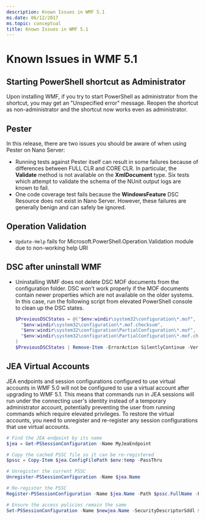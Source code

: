 ```yaml
---
description: Known Issues in WMF 5.1
ms.date: 06/12/2017
ms.topic: conceptual
title: Known Issues in WMF 5.1
---
```

# Known Issues in WMF 5.1

## Starting PowerShell shortcut as Administrator

Upon installing WMF, if you try to start PowerShell as administrator from the shortcut, you may get
an "Unspecified error" message. Reopen the shortcut as non-administrator and the shortcut now works
even as administrator.

## Pester

In this release, there are two issues you should be aware of when using Pester on Nano Server:

- Running tests against Pester itself can result in some failures because of differences between
  FULL CLR and CORE CLR. In particular, the **Validate** method is not available on the
  **XmlDocument** type. Six tests which attempt to validate the schema of the NUnit output logs are
  known to fail.
- One code coverage test fails because the **WindowsFeature** DSC Resource does not exist in Nano
  Server. However, these failures are generally benign and can safely be ignored.

## Operation Validation

- `Update-Help` fails for Microsoft.PowerShell.Operation.Validation module due to non-working help
  URI

## DSC after uninstall WMF

- Uninstalling WMF does not delete DSC MOF documents from the configuration folder. DSC won't work
  properly if the MOF documents contain newer properties which are not available on the older
  systems. In this case, run the following script from elevated PowerShell console to clean up the
  DSC states.

  ```powershell
  $PreviousDSCStates = @("$env:windir\system32\configuration\*.mof",
    "$env:windir\system32\configuration\*.mof.checksum",
    "$env:windir\system32\configuration\PartialConfiguration\*.mof",
    "$env:windir\system32\configuration\PartialConfiguration\*.mof.checksum"
  )
  $PreviousDSCStates | Remove-Item -ErrorAction SilentlyContinue -Verbose
  ```

## JEA Virtual Accounts

JEA endpoints and session configurations configured to use virtual accounts in WMF 5.0 will not be
configured to use a virtual account after upgrading to WMF 5.1. This means that commands run in JEA
sessions will run under the connecting user's identity instead of a temporary administrator account,
potentially preventing the user from running commands which require elevated privileges. To restore
the virtual accounts, you need to unregister and re-register any session configurations that use
virtual accounts.

```powershell
# Find the JEA endpoint by its name
$jea = Get-PSSessionConfiguration -Name MyJeaEndpoint

# Copy the cached PSSC file so it can be re-registered
$pssc = Copy-Item $jea.ConfigFilePath $env:temp -PassThru

# Unregister the current PSSC
Unregister-PSSessionConfiguration -Name $jea.Name

# Re-register the PSSC
Register-PSSessionConfiguration -Name $jea.Name -Path $pssc.FullName -Force

# Ensure the access policies remain the same
Set-PSSessionConfiguration -Name $newjea.Name -SecurityDescriptorSddl $jea.SecurityDescriptorSddl
```
